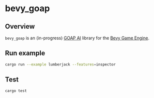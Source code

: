 # bevy_goap

## Overview

`bevy_goap` is an (in-progress) [GOAP AI](https://alumni.media.mit.edu/~jorkin/goap.html) library for the [Bevy Game Engine](https://bevyengine.org/).

## Run example

```bash
cargo run --example lumberjack --features=inspector
```

## Test

```bash
cargo test
```
